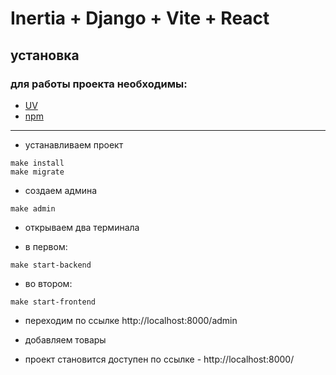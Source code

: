 # Inertia + Django + Vite + React

## установка

### для работы проекта необходимы: 

- [UV](https://docs.astral.sh/uv/) 
- [npm](https://nodejs.org/)
****
- устанавливаем проект
```
make install
make migrate
```
- создаем админа
```
make admin
```
- открываем два терминала

- в первом:

```
make start-backend
```

- во втором:

```
make start-frontend
```
- переходим по ссылке http://localhost:8000/admin

- добавляем товары

- проект становится доступен по ссылке - http://localhost:8000/
